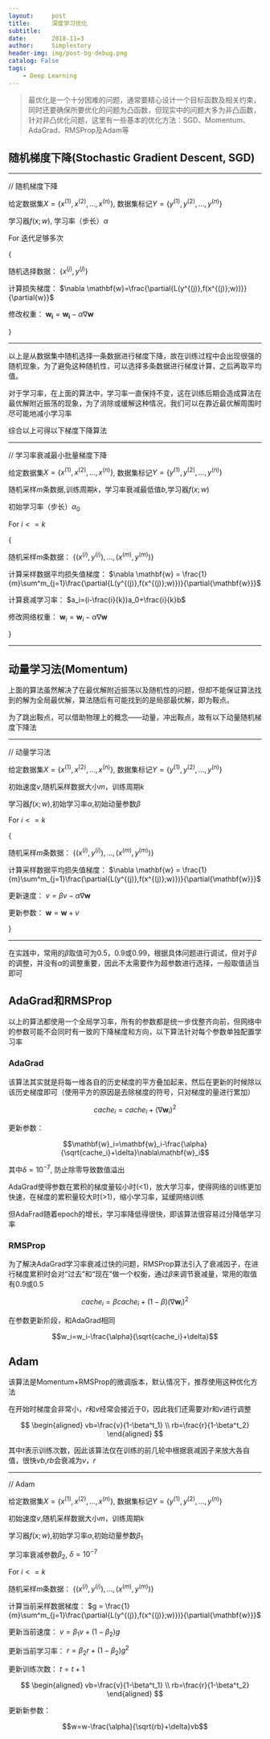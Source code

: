 ```yaml
---
layout:     post
title:      深度学习优化
subtitle:   
date:       2018-11=3
author:     Simplestory
header-img: img/post-bg-debug.png
catalog: False
tags:
    - Deep Learning
---
```


>最优化是一个十分困难的问题，通常要精心设计一个目标函数及相关约束，同时还要确保所要优化的问题为凸函数，但现实中的问题大多为非凸函数，针对非凸优化问题，这里有一些基本的优化方法：SGD、Momentum、AdaGrad、RMSProp及Adam等

## 随机梯度下降(Stochastic Gradient Descent, SGD)

---

// 随机梯度下降

给定数据集$X=\{x^{(1)},x^{(2)},...,x^{(n)}\}$, 数据集标记$Y=\{y^{(1)}, y^{(2)},...,y^{(n)}\}$

学习器$f(x;w)$, 学习率（步长）$\alpha$

For 迭代足够多次

{

随机选择数据： $\{x^{(j)}, y^{(j)}\}$

计算损失梯度： $\nabla \mathbf{w}=\frac{\partial{L(y^{(j)},f(x^{(j)};w))}}{\partial{w}}$

修改权重： $\mathbf{w_i}=\mathbf{w_i}-\alpha \nabla \mathbf{{w}}$

}

---

以上是从数据集中随机选择一条数据进行梯度下降，故在训练过程中会出现很强的随机现象，为了避免这种随机性，可以选择多条数据进行梯度计算，之后再取平均值。

对于学习率，在上面的算法中，学习率一直保持不变，这在训练后期会造成算法在最优解附近振荡的现象，为了消除或缓解这种情况，我们可以在靠近最优解周围时尽可能地减小学习率

综合以上可得以下梯度下降算法

---

// 学习率衰减最小批量梯度下降

给定数据集$X=\{x^{(1)},x^{(2)},...,x^{(n)}\}$, 数据集标记$Y=\{y^{(1)}, y^{(2)},...,y^{(n)}\}$

随机采样$m$条数据,训练周期$k$，学习率衰减最低值$b$,学习器$f(x;w)$

初始学习率（步长）$\alpha_0$

For $i <= k$

{

随机采样$m$条数据： $\{(x^{(i)},y^{(i)}),...,(x^{(m)},y^{(m)})\}$

计算采样数据平均损失值梯度： $\nabla \mathbf{w} = \frac{1}{m}\sum^m_{j=1}\frac{\partial{L(y^{(j)},f(x^{(j)};w)})}{\partial{\mathbf{w}}}$

计算衰减学习率： $a_i=(i-\frac{i}{k})a_0+\frac{i}{k}b$

修改网络权重： $\mathbf{w}_i=\mathbf{w}_i-\alpha\nabla\mathbf{w}$

}

---

## 动量学习法(Momentum)

上面的算法虽然解决了在最优解附近振荡以及随机性的问题，但却不能保证算法找到的解为全局最优解，算法随后有可能找到的是局部最优解，即为鞍点。

为了跳出鞍点，可以借助物理上的概念——动量，冲出鞍点，故有以下动量随机梯度下降法

---

// 动量学习法

给定数据集$X=\{x^{(1)},x^{(2)},...,x^{(n)}\}$, 数据集标记$Y=\{y^{(1)}, y^{(2)},...,y^{(n)}\}$

初始速度$v$,随机采样数据大小$m$，训练周期$k$

学习器$f(x;w)$,初始学习率$\alpha$,初始动量参数$\beta$

For $i <= k$

{

随机采样$m$条数据： $\{(x^{(i)},y^{(i)}),...,(x^{(m)},y^{(m)})\}$

计算采样数据平均损失值梯度： $\nabla \mathbf{w} = \frac{1}{m}\sum^m_{j=1}\frac{\partial{L(y^{(j)},f(x^{(j)};w)})}{\partial{\mathbf{w}}}$

更新速度： $v=\beta v-\alpha\nabla\mathbf{w}$

更新参数： $\mathbf{w}=\mathbf{w}+v$

}

---

在实践中，常用的$\beta$取值可为0.5，0.9或0.99，根据具体问题进行调试，但对于$\beta$的调整，并没有$\alpha$的调整重要，因此不太需要作为超参数进行选择，一般取值适当即可

## AdaGrad和RMSProp

以上的算法都使用一个全局学习率，所有的参数都是统一步伐整齐向前，但网络中的参数可能不会同时有一致的下降梯度和方向，以下算法针对每个参数单独配置学习率

### AdaGrad

该算法其实就是将每一维各自的历史梯度的平方叠加起来，然后在更新的时候除以该历史梯度即可（使用平方的原因是去除梯度的符号，只对梯度的量进行累加）

$$cache_i = cache_i+(\nabla\mathbf{w}_i)^2$$

更新参数：

$$\mathbf{w}_i=\mathbf{w}_i-\frac{\alpha}{\sqrt{cache_i}+\delta}\nabla\mathbf{w}_i$$

其中$\delta=10^{-7}$, 防止除零导致数值溢出

AdaGrad使得参数在累积的梯度量较小时(<1)，放大学习率，使得网络的训练更加快速，在梯度的累积量较大时(>1)，缩小学习率，延缓网络训练

但AdaFrad随着epoch的增长，学习率降低得很快，即该算法很容易过分降低学习率

### RMSProp

为了解决AdaGrad学习率衰减过快的问题，RMSProp算法引入了衰减因子，在进行梯度累积时会对“过去”和“现在”做一个权衡，通过$\beta$来调节衰减量，常用的取值有0.9或0.5

$$cache_i=\beta cache_i+(1-\beta)(\nabla \mathbf{w}_i)^2$$

在参数更新阶段，和AdaGrad相同

$$w_i=w_i-\frac{\alpha}{\sqrt{cache_i}+\delta}$$

## Adam

该算法是Momentum+RMSProp的微调版本，默认情况下，推荐使用这种优化方法

在开始时梯度会非常小，$r$和$v$经常会接近于0，因此我们还需要对$r$和$v$进行调整

$$
\begin{aligned}
    vb=\frac{v}{1-\beta^t_1} \\
    rb=\frac{r}{1-\beta^t_2}
\end{aligned}
$$

其中$t$表示训练次数，因此该算法仅在训练的前几轮中根据衰减因子来放大各自值，很快$vb$,$rb$会衰减为$v$，$r$

---

// Adam

给定数据集$X=\{x^{(1)},x^{(2)},...,x^{(n)}\}$, 数据集标记$Y=\{y^{(1)}, y^{(2)},...,y^{(n)}\}$

初始速度$v$,随机采样数据大小$m$，训练周期$k$

学习器$f(x;w)$,初始学习率$\alpha$,初始动量参数$\beta_1$

学习率衰减参数$\beta_2$, $\delta=10^{-7}$

For $i <= k$

随机采样$m$条数据： $\{(x^{(i)},y^{(i)}),...,(x^{(m)},y^{(m)})\}$

计算当前采样数据梯度： $g = \frac{1}{m}\sum^m_{j=1}\frac{\partial{L(y^{(j)},f(x^{(j)};w)})}{\partial{\mathbf{w}}}$

更新当前速度： $v=\beta_1 v+(1-\beta_2)g$

更新当前学习率： $r=\beta_2 r+(1-\beta_2)g^2$

更新训练次数： $t=t+1$

$$
\begin{aligned}
    vb=\frac{v}{1-\beta^t_1} \\
    rb=\frac{r}{1-\beta^t_2}
\end{aligned}
$$

更新新参数：

$$w=w-\frac{\alpha}{\sqrt{rb}+\delta}vb$$


